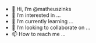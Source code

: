 - 👋 Hi, I’m @matheuszinks
- 👀 I’m interested in ...
- 🌱 I’m currently learning ...
- 💞️ I’m looking to collaborate on ...
- 📫 How to reach me ...

<!---
matheuszinks/matheuszinks is a ✨ special ✨ repository because its `README.md` (this file) appears on your GitHub profile.
You can click the Preview link to take a look at your changes.
--->
